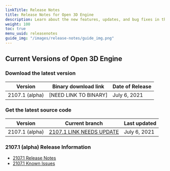 ```yaml
---
linkTitle: Release Notes
title: Release Notes for Open 3D Engine
description: Learn about the new features, updates, and bug fixes in the current release of Open 3D Engine.
weight: 100
toc: true
menu_uuid: releasenotes
guide_img: "/images/release-notes/guide_img.png"
---
```


## Current Versions of Open 3D Engine

### Download the latest version

| Version        | Binary download link          |  Date of Release   |
|----------------|-------------------------------|--------------------|
| 2107.1 (alpha) | [NEED LINK TO BINARY]         |  July 6, 2021      |

### Get the latest source code

| Version         | Current branch                   |  Last updated      |
|-----------------|----------------------------------|--------------------|
| 2107.1 (alpha) | [2107.1 LINK NEEDS UPDATE](https://github.com/aws-lumberyard/o3de/tree/0.5) |  July 6, 2021      |

### 2107.1 (alpha) Release Information

* [2107.1 Release Notes](archive/2107-1-release-notes)
* [2107.1 Known Issues](archive/2107-1-known-issues)
